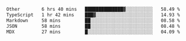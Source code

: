 <!--START_SECTION:waka-->

```txt
Other        6 hrs 40 mins   ██████████████▓░░░░░░░░░░   58.49 %
TypeScript   1 hr 42 mins    ███▓░░░░░░░░░░░░░░░░░░░░░   14.93 %
Markdown     58 mins         ██░░░░░░░░░░░░░░░░░░░░░░░   08.58 %
JSON         58 mins         ██░░░░░░░░░░░░░░░░░░░░░░░   08.48 %
MDX          27 mins         █░░░░░░░░░░░░░░░░░░░░░░░░   04.09 %
```

<!--END_SECTION:waka-->